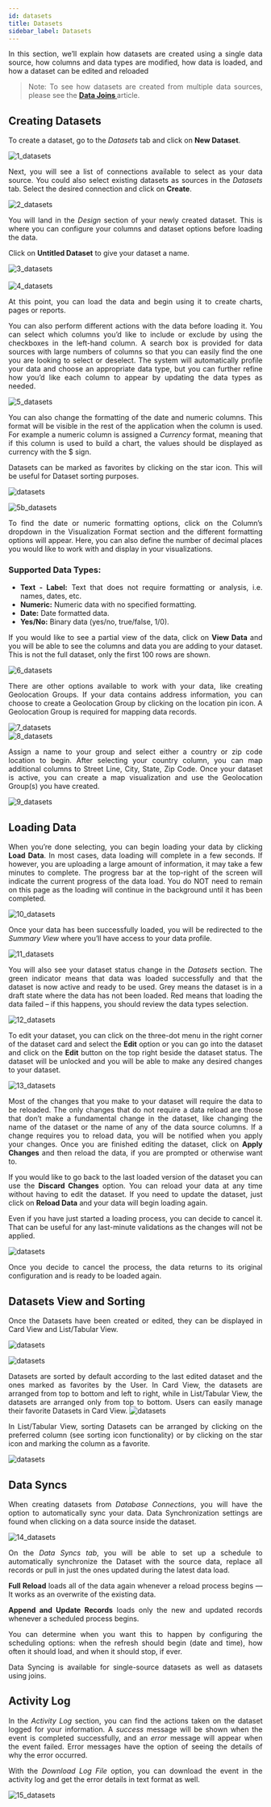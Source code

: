 ```yaml
---
id: datasets
title: Datasets
sidebar_label: Datasets
---
```


<div style="text-align: justify">

In this section, we’ll explain how datasets are created using a single data source, how columns and data types are modified, how data is loaded, and how a dataset can be edited and reloaded

> Note: To see how datasets are created from multiple data sources, please see the
 <a href="/docs/ui-docs/datasets/joins/#joins"> <strong> Data Joins  </strong> </a> article.


## Creating Datasets
To create a dataset, go to the *Datasets* tab and click on **New Dataset**. 

![1_datasets](https://s3.amazonaws.com/cdn.qrvey.com/documentation_assets/ui-docs/datasets/Datasets/1_Datasets.png#thumbnail-40)

Next, you will see a list of connections available to select as your data source. You could also select existing datasets as sources in the *Datasets* tab. 
Select the desired connection and click on **Create**. 

![2_datasets](https://s3.amazonaws.com/cdn.qrvey.com/documentation_assets/ui-docs/datasets/Datasets/datasets_1.png#thumbnail)


You will land in the _Design_ section of your newly created dataset. This is where you can configure your columns and dataset options before loading the data. 

Click on **Untitled Dataset** to give your dataset a name.

![3_datasets](https://s3.amazonaws.com/cdn.qrvey.com/documentation_assets/ui-docs/datasets/Datasets/3_Datasets.png#thumbnail)
<br> <br/>
![4_datasets](https://s3.amazonaws.com/cdn.qrvey.com/documentation_assets/ui-docs/datasets/Datasets/4_Datasets.png#thumbnail)

At this point, you can load the data and begin using it to create charts, pages or reports. 

You can also perform different actions with the data before loading it. You can select which columns you’d like to include or exclude by using the checkboxes in the left-hand column. A search box is provided for data sources with large numbers of columns so that you can easily find the one you are looking to select or deselect. The system will automatically profile your data and choose an appropriate data type, but you can further refine how you’d like each column to appear by updating the data types as needed.


![5_datasets](https://s3.amazonaws.com/cdn.qrvey.com/documentation_assets/ui-docs/datasets/Datasets/datasets_2.png#thumbnail)


You can also change the formatting of the date and numeric columns. This format will be visible in the rest of the application when the column is used. For example a numeric column is assigned a _Currency_ format, meaning that if this column is used to build a chart, the values should be displayed as currency with the $ sign. 

Datasets can be marked as favorites by clicking on the star icon. This will be useful for Dataset sorting purposes.

![datasets](https://s3.amazonaws.com/cdn.qrvey.com/documentation_assets/ui-docs/datasets/Datasets/datasets_3a.png#thumbnail-40)


![5b_datasets](https://s3.amazonaws.com/cdn.qrvey.com/documentation_assets/ui-docs/datasets/Datasets/datasets_3.png#thumbnail-40)


To find the date or numeric formatting options, click on the Column’s dropdown in the Visualization Format section and the different formatting options will appear. Here, you can also define the number of decimal places you would like to work with and display in your visualizations.

### Supported Data Types:
* **Text - Label:** Text that does not require formatting or analysis, i.e. names, dates, etc.
* **Numeric:** Numeric data with no specified formatting.
* **Date:** Date formatted data.
* **Yes/No:** Binary data (yes/no, true/false, 1/0).

If you would like to see a partial view of the data, click on **View Data** and you will be able to see the columns and data you are adding to your dataset. This is not the full dataset, only the first 100 rows are shown.

![6_datasets](https://s3.amazonaws.com/cdn.qrvey.com/documentation_assets/ui-docs/datasets/Datasets/6_Datasets.png#thumbnail)

There are other options available to work with your data, like creating Geolocation Groups. If your data contains address information, you can choose to create a Geolocation Group by clicking on the location pin icon. A Geolocation Group is required for mapping data records.

![7_datasets](https://s3.amazonaws.com/cdn.qrvey.com/documentation_assets/ui-docs/datasets/Datasets/7_Datasets.png#thumbnail)
<br/>
![8_datasets](https://s3.amazonaws.com/cdn.qrvey.com/documentation_assets/ui-docs/datasets/Datasets/8_Datasets.png#thumbnail-60)

Assign a name to your group and select either a country or zip code location to begin. After selecting your country column, you can map additional columns to Street Line, City, State, Zip Code. Once your dataset is active, you can create a map visualization and use the Geolocation Group(s) you have created. 

![9_datasets](https://s3.amazonaws.com/cdn.qrvey.com/documentation_assets/ui-docs/datasets/Datasets/9_Datasets.png#thumbnail-60)

## Loading Data
When you’re done selecting, you can begin loading your data by clicking **Load Data**. In most cases, data loading will complete in a few seconds. If however, you are uploading a large amount of information, it may take a few minutes to complete.
The progress bar at the top-right of the screen will indicate the current progress of the data load. You do NOT need to remain on this page as the loading will continue in the background until it has been completed.

![10_datasets](https://s3.amazonaws.com/cdn.qrvey.com/documentation_assets/ui-docs/datasets/Datasets/10_Datasets.png#thumbnail-40)

Once your data has been successfully loaded, you will be redirected to the *Summary View* where you’ll have access to your data profile. 

![11_datasets](https://s3.amazonaws.com/cdn.qrvey.com/documentation_assets/ui-docs/datasets/Datasets/11_Datasets.png#thumbnail)

You will also see your dataset status change in the *Datasets* section. The green indicator means that data was loaded successfully and that the dataset is now active and ready to be used. Grey means the dataset is in a draft state where the data has not been loaded. Red means that loading the data failed – if this happens, you should review the data types selection.  

![12_datasets](https://s3.amazonaws.com/cdn.qrvey.com/documentation_assets/ui-docs/datasets/Datasets/12_Datasets.png#thumbnail-80)

To edit your dataset, you can click on the three-dot menu in the right corner of the dataset card and select the **Edit** option or you can go into the dataset and click on the **Edit** button on the top right beside the dataset status. The dataset will be unlocked and you will be able to make any desired changes to your dataset. 

![13_datasets](https://s3.amazonaws.com/cdn.qrvey.com/documentation_assets/ui-docs/datasets/Datasets/13_Datasets.png#thumbnail)
 
Most of the changes that you make to your dataset will require the data to be reloaded. The only changes that do not require a data reload are those that don’t make a fundamental change in the dataset, like changing the name of the dataset or the name of any of the data source columns. If a change requires you to reload data, you will be notified when you apply your changes. Once you are finished editing the dataset, click on **Apply Changes** and then reload the data, if you are prompted or otherwise want to. 

If you would like to go back to the last loaded version of the dataset you can use the **Discard Changes** option.
You can reload your data at any time without having to edit the dataset. If you need to update the dataset, just click on **Reload Data** and your data will begin loading again. 

Even if you have just started a loading process, you can decide to cancel it. That can be useful for any last-minute validations as the changes will not be applied.

![datasets](https://s3.amazonaws.com/cdn.qrvey.com/documentation_assets/ui-docs/datasets/Datasets/13a_Datasets.png#thumbnail)

Once you decide to cancel the process, the data returns to its original configuration and is ready to be loaded again. 


## Datasets View and Sorting
Once the Datasets have been created or edited, they can be displayed in Card View and List/Tabular View.

![datasets](https://s3.amazonaws.com/cdn.qrvey.com/documentation_assets/ui-docs/datasets/Datasets/dvs_1.png#thumbnail-60)

![datasets](https://s3.amazonaws.com/cdn.qrvey.com/documentation_assets/ui-docs/datasets/Datasets/dvs_2.png#thumbnail-60)


Datasets are sorted by default according to the last edited dataset and the ones marked as favorites by the User. In Card View, the datasets are arranged from top to bottom and left to right, while in List/Tabular View, the datasets are arranged only from top to bottom.
Users can easily manage their favorite Datasets in Card View.
![datasets](https://s3.amazonaws.com/cdn.qrvey.com/documentation_assets/ui-docs/datasets/Datasets/dvs_3.png#thumbnail-40)


In List/Tabular View, sorting Datasets can be arranged by clicking on the preferred column (see sorting icon functionality) or by clicking on the star icon and marking the column as a favorite.

![datasets](https://s3.amazonaws.com/cdn.qrvey.com/documentation_assets/ui-docs/datasets/Datasets/dvs_4.png#thumbnail-60)


## Data Syncs
When creating datasets from *Database Connections*, you will have the option to automatically sync your data. Data Synchronization settings are found when clicking on a data source inside the dataset. 


![14_datasets](https://s3.amazonaws.com/cdn.qrvey.com/documentation_assets/ui-docs/datasets/Datasets/14_Datasets.png#thumbnail)


On the *Data Syncs tab*, you will be able to set up a schedule to automatically synchronize the Dataset with the source data, replace all records or pull in just the ones updated during the latest data load.   

**Full Reload** loads all of the data again whenever a reload process begins — It works as an overwrite of the existing data.   

**Append and Update Records** loads only the new and updated records whenever a scheduled process begins. 

You can determine when you want this to happen by configuring the scheduling options: when the refresh should begin (date and time), how often it should load, and when it should stop, if ever. 

Data Syncing is available for single-source datasets as well as datasets using joins. 


## Activity Log

In the *Activity Log* section, you can find the actions taken on the dataset logged for your information. A *success* message will be shown when the event is completed successfully, and an *error* message  will appear when the event failed. Error messages have the option of seeing the details of why the error occurred. 

With the *Download Log File* option, you can download the event in the activity log and get the error details in text format as well.


![15_datasets](https://s3.amazonaws.com/cdn.qrvey.com/documentation_assets/ui-docs/datasets/Datasets/15_Datasets.png#thumbnail)




